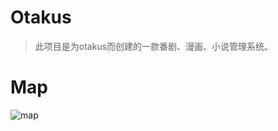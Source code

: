 # Otakus
> 此项目是为otakus而创建的一款番剧、漫画、小说管理系统。

# Map
![map](https://github.com/everbrez/otakus/blob/develop/docs/images/Otaku-life.png)